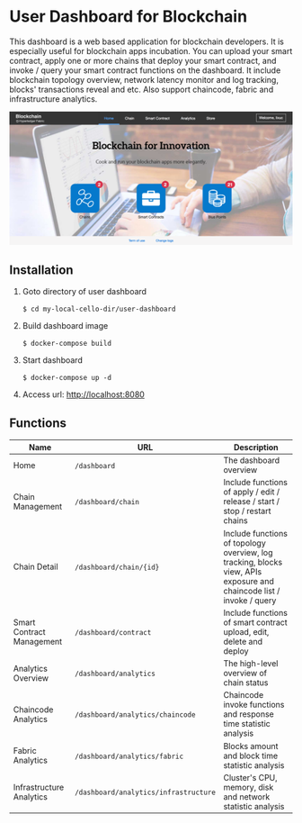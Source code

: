 # User Dashboard for Blockchain

This dashboard is a web based application for blockchain developers. It is especially useful for blockchain apps incubation. You can upload your smart contract, apply one or more chains that deploy your smart contract, and invoke / query your smart contract functions on the dashboard. It include blockchain topology overview, network latency monitor and log tracking, blocks' transactions reveal and etc. Also support chaincode, fabric and infrastructure analytics.

![Dashboard home page](images/dashboard-home.png)

## Installation

1. Goto directory of user dashboard

	```
	$ cd my-local-cello-dir/user-dashboard
	```

2. Build dashboard image

	```
	$ docker-compose build
	```
	
3. Start dashboard

	```
	$ docker-compose up -d
	```

4. Access url:  [http://localhost:8080](http://localhost:8080)

## Functions

| Name | URL | Description |
| --- | --- | --- |
| Home | `/dashboard` | The dashboard overview |
| Chain Management | `/dashboard/chain` | Include functions of apply / edit / release / start / stop / restart chains |
| Chain Detail | `/dashboard/chain/{id}` | Include functions of topology overview, log tracking, blocks view, APIs exposure and chaincode list / invoke / query |
| Smart Contract Management | `/dashboard/contract` | Include functions of smart contract upload, edit, delete and deploy |
| Analytics Overview | `/dashboard/analytics` | The high-level overview of chain status |
| Chaincode Analytics | `/dashboard/analytics/chaincode` | Chaincode invoke functions and response time statistic analysis |
| Fabric Analytics | `/dashboard/analytics/fabric` | Blocks amount and block time statistic analysis |
| Infrastructure Analytics | `/dashboard/analytics/infrastructure` | Cluster's CPU, memory, disk and network statistic analysis |